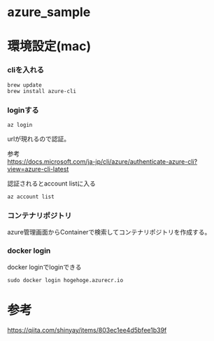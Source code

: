 # azure_sample

# 環境設定(mac)

### cliを入れる

```
brew update
brew install azure-cli
```

### loginする

```
az login
```

urlが現れるので認証。    

参考    
https://docs.microsoft.com/ja-jp/cli/azure/authenticate-azure-cli?view=azure-cli-latest    

認証されるとaccount listに入る    

```
az account list
```

### コンテナリポジトリ

azure管理画面からContainerで検索してコンテナリポジトリを作成する。    


### docker login

docker loginでloginできる    

```
sudo docker login hogehoge.azurecr.io
```





# 参考

https://qiita.com/shinyay/items/803ec1ee4d5bfee1b39f
